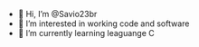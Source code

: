 - 👋 Hi, I’m @Savio23br
- 👀 I’m interested in working code and software
- 🌱 I’m currently learning leaguange C

<!---
Savio23br/Savio23br is a ✨ special ✨ repository because its `README.md` (this file) appears on your GitHub profile.
You can click the Preview link to take a look at your changes.
--->
